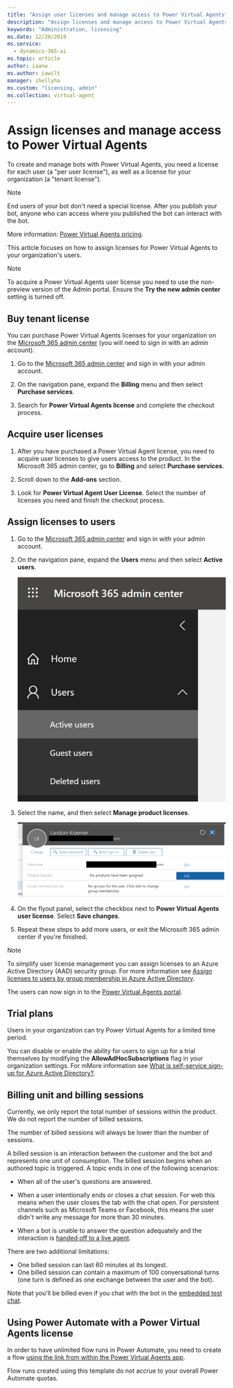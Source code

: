 ```yaml
---
title: "Assign user licenses and manage access to Power Virtual Agents"
description: "Assign licenses and manage access to Power Virtual Agents for your organization"
keywords: "Administration, licensing"
ms.date: 12/20/2019
ms.service:
  - dynamics-365-ai
ms.topic: article
author: iaanw
ms.author: iawilt
manager: shellyha
ms.custom: "licensing, admin"
ms.collection: virtual-agent
---
```


# Assign licenses and manage access to Power Virtual Agents

To create and manage bots with Power Virtual Agents, you need a license for each user (a "per user license"), as well as a license for your organization (a "tenant license"). 

>[!NOTE]
>End users of your bot don't need a special license. After you publish your bot, anyone who can access where you published the bot can interact with the bot.


More information: [Power Virtual Agents pricing](https://go.microsoft.com/fwlink/?linkid=2099502). 

This article focuses on how to assign licenses for Power Virtual Agents to your organization's users.


  > [!Note]
  > To acquire a Power Virtual Agents user license you need to use the non-preview version of the Admin portal. Ensure the **Try the new admin center** setting is turned off.
  
## Buy tenant license
You can purchase Power Virtual Agents licenses for your organization on the [Microsoft 365 admin center](https://admin.microsoft.com/admin/default.aspx) (you will need to sign in with an admin account).


1. Go to the [Microsoft 365 admin center](https://admin.microsoft.com/admin/default.aspx) and sign in with your admin account.

2. On the navigation pane, expand the **Billing** menu and then select **Purchase services**.

3. Search for **Power Virtual Agents license** and complete the checkout process.


## Acquire user licenses

1. After you have purchased a Power Virtual Agent license, you need to acquire user licenses to give users access to the product. In the Microsoft 365 admin center, go to **Billing** and select **Purchase services**.

2. Scroll down to the **Add-ons** section.

3. Look for **Power Virtual Agent User License**. Select the number of licenses you need and finish the checkout process.

## Assign licenses to users

1. Go to the [Microsoft 365 admin center](https://admin.microsoft.com/admin/default.aspx) and sign in with your admin account.

2. On the navigation pane, expand the **Users** menu and then select **Active users**.

    ![Expand Users, then select Active users](media/licensing-menu-users-legacy.jpg)

3. Select the name, and then select **Manage product licenses**.

   ![Select a user and then manage product licenses](media/license-manage-legacy.png)


4. On the flyout panel, select the checkbox next to **Power Virtual Agents user license**. Select **Save changes**. 

5. Repeat these steps to add more users, or exit the Microsoft 365 admin center if you're finished.

  > [!NOTE]
  > To simplify user license management you can assign licenses to an Azure Active Directory (AAD) security group. For more information see [Assign licenses to users by group membership in Azure Active Directory](/azure/active-directory/users-groups-roles/licensing-groups-assign).


The users can now sign in to the [Power Virtual Agents portal](https://powerva.microsoft.com).

## Trial plans
Users in your organization can try Power Virtual Agents for a limited time period.

You can disable or enable the ability for users to sign up for a trial themselves by modifying the **AllowAdHocSubscriptions** flag in your organization settings. For mMore information see [What is self-service sign-up for Azure Active Directory?](/azure/active-directory/users-groups-roles/directory-self-service-signup). 


## Billing unit and billing sessions
Currently, we only report the total number of sessions within the product. We do not report the number of billed sessions. 

The number of billed sessions will always be lower than the number of sessions.

A billed session is an interaction between the customer and the bot and represents one unit of consumption. The billed session begins when an authored topic is triggered. A topic ends in one of the following scenarios: 

- When all of the user's questions are answered.

- When a user intentionally ends or closes a chat session. For web this means when the user closes the tab with the chat open. For persistent channels such as Microsoft Teams or Facebook, this means the user didn't write any message for more than 30 minutes.

- When a bot is unable to answer the question adequately and the interaction is [handed off to a live agent](advanced-hand-off.md).

There are two additional limitations:

- One billed session can last 60 minutes at its longest.
- One billed session can contain a maximum of 100 conversational turns (one turn is defined as one exchange between the user and the bot).


Note that you'll be billed even if you chat with the bot in the [embedded test chat](authoring-test-bot.md). 


## Using Power Automate with a Power Virtual Agents license
In order to have unlimited flow runs in Power Automate, you need to create a flow [using the link from within the Power Virtual Agents app](advanced-flow.md). 

Flow runs created using this template do not accrue to your overall Power Automate quotas. 


